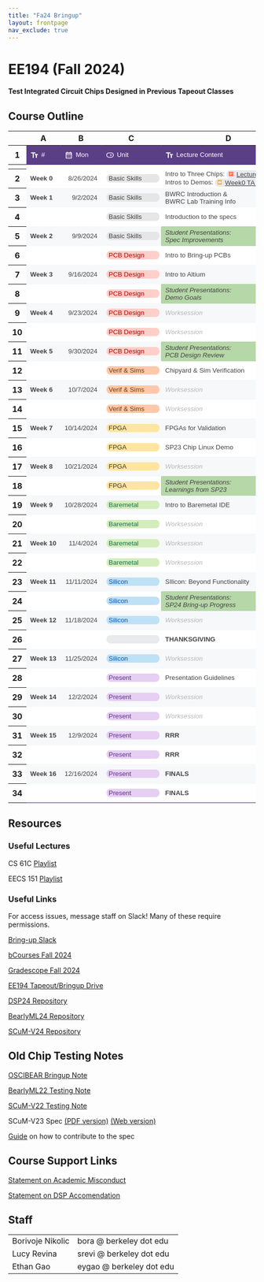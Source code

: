```yaml
---
title: "Fa24 Bringup"
layout: frontpage
nav_exclude: true
---
```


# EE194 (Fall 2024)

#### Test Integrated Circuit Chips Designed in Previous Tapeout Classes 

## Course Outline

<meta http-equiv="Content-Type" content="text/html; charset=utf-8"><link type="text/css" rel="stylesheet" href="resources/sheet.css">

<meta http-equiv="Content-Type" content="text/html; charset=utf-8"><link type="text/css" rel="stylesheet" href="resources/sheet.css" >
<style type="text/css">.ritz .waffle a { color: inherit; }.ritz .waffle .s26{border-bottom:1px SOLID #b6d7a8;border-right:1px SOLID #442f65;background-color:#b6d7a8;text-align:left;font-weight:bold;color:#434343;font-family:docs-Roboto,Arial;font-size:10pt;vertical-align:middle;white-space:nowrap;overflow:hidden;direction:ltr;padding:2px 8px 2px 8px;}.ritz .waffle .s8{border-bottom:1px SOLID #f6f8f9;border-right:1px SOLID #442f65;background-color:#ffffff;text-align:left;color:#434343;font-family:docs-Roboto,Arial;font-size:10pt;vertical-align:middle;white-space:nowrap;overflow:hidden;direction:ltr;padding:2px 8px 2px 8px;}.ritz .waffle .s13{border-bottom:1px SOLID #f6f8f9;border-right:1px SOLID #442f65;background-color:#f6f8f9;text-align:left;color:#434343;font-family:docs-Roboto,Arial;font-size:10pt;vertical-align:middle;white-space:nowrap;overflow:hidden;direction:ltr;padding:2px 8px 2px 8px;}.ritz .waffle .s22{border-bottom:1px SOLID #f6f8f9;border-right:1px SOLID #f6f8f9;background-color:#f6f8f9;text-align:left;font-style:italic;color:#b7b7b7;font-family:docs-Roboto,Arial;font-size:10pt;vertical-align:middle;white-space:nowrap;overflow:hidden;direction:ltr;padding:2px 8px 2px 8px;}.ritz .waffle .s20{border-bottom:1px SOLID #f6f8f9;border-right:1px SOLID #f6f8f9;background-color:#f6f8f9;text-align:left;font-weight:bold;color:#434343;font-family:docs-docs-Roboto,Arial;font-size:10pt;vertical-align:middle;white-space:nowrap;overflow:hidden;direction:ltr;padding:2px 8px 2px 8px;}.ritz .waffle .s9{border-bottom:1px SOLID #f6f8f9;border-right:1px SOLID #f6f8f9;background-color:#f6f8f9;text-align:left;font-weight:bold;color:#434343;font-family:docs-Roboto,Arial;font-size:10pt;vertical-align:middle;white-space:nowrap;overflow:hidden;direction:ltr;padding:2px 8px 2px 8px;}.ritz .waffle .s11{border-bottom:1px SOLID #f6f8f9;border-right:1px SOLID #f6f8f9;background-color:#f6f8f9;text-align:left;color:#434343;font-family:docs-Roboto,Arial;font-size:10pt;vertical-align:middle;white-space:nowrap;overflow:hidden;direction:ltr;padding:2px 3px 2px 3px;}.ritz .waffle .s6{text-overflow:ellipsis;overflow:hidden;vertical-align:top;display:inline-block;height:fit-content;border-radius:8px;}.ritz .waffle .s15{border-bottom:1px SOLID #f6f8f9;border-right:1px SOLID #442f65;background-color:#ffffff;text-align:left;font-weight:bold;color:#434343;font-family:docs-Roboto,Arial;font-size:10pt;vertical-align:middle;white-space:nowrap;overflow:hidden;direction:ltr;padding:2px 8px 2px 8px;}.ritz .waffle .s31{border-bottom:1px SOLID #b6d7a8;border-right:1px SOLID #442f65;background-color:#f6f8f9;text-align:left;color:#434343;font-family:docs-Roboto,Arial;font-size:10pt;vertical-align:middle;white-space:nowrap;overflow:hidden;direction:ltr;padding:2px 8px 2px 8px;}.ritz .waffle .s4{border-bottom:1px SOLID #f6f8f9;border-right:1px SOLID #ffffff;background-color:#ffffff;text-align:right;color:#434343;font-family:docs-Roboto,Arial;font-size:10pt;vertical-align:middle;white-space:nowrap;overflow:hidden;direction:ltr;padding:2px 8px 2px 8px;}.ritz .waffle .s32{border-bottom:1px SOLID #f6f8f9;border-right:1px SOLID #b6d7a8;background-color:#f6f8f9;text-align:left;color:#434343;font-family:docs-Roboto,Arial;font-size:10pt;vertical-align:middle;white-space:nowrap;overflow:hidden;direction:ltr;padding:2px 8px 2px 8px;}.ritz .waffle .s34{border-bottom:1px SOLID #442f65;border-right:1px SOLID #ffffff;background-color:#ffffff;text-align:left;color:#434343;font-family:docs-Roboto,Arial;font-size:10pt;vertical-align:middle;white-space:nowrap;overflow:hidden;direction:ltr;padding:2px 8px 2px 8px;}.ritz .waffle .s24{border-bottom:1px SOLID #b6d7a8;border-right:1px SOLID #442f65;background-color:#f6f8f9;text-align:left;font-weight:bold;color:#434343;font-family:docs-Roboto,Arial;font-size:10pt;vertical-align:middle;white-space:nowrap;overflow:hidden;direction:ltr;padding:2px 8px 2px 8px;}.ritz .waffle .s33{border-bottom:1px SOLID #442f65;border-right:1px SOLID #ffffff;background-color:#ffffff;text-align:left;font-weight:bold;color:#434343;font-family:docs-Roboto,Arial;font-size:10pt;vertical-align:middle;white-space:nowrap;overflow:hidden;direction:ltr;padding:2px 8px 2px 8px;}.ritz .waffle .s19{border-bottom:1px SOLID #b6d7a8;border-right:1px SOLID #f6f8f9;background-color:#f6f8f9;text-align:left;color:#434343;font-family:docs-Roboto,Arial;font-size:10pt;vertical-align:middle;white-space:nowrap;overflow:hidden;direction:ltr;padding:2px 8px 2px 8px;}.ritz .waffle .s30{border-bottom:1px SOLID #f6f8f9;border-right:1px SOLID #b6d7a8;background-color:#f6f8f9;text-align:left;font-weight:bold;color:#434343;font-family:docs-Roboto,Arial;font-size:10pt;vertical-align:middle;white-space:nowrap;overflow:hidden;direction:ltr;padding:2px 8px 2px 8px;}.ritz .waffle .s18{border-bottom:1px SOLID #f6f8f9;border-right:1px SOLID #442f65;background-color:#f6f8f9;text-align:left;font-weight:bold;color:#434343;font-family:docs-Roboto,Arial;font-size:10pt;vertical-align:middle;white-space:nowrap;overflow:hidden;direction:ltr;padding:2px 8px 2px 8px;}.ritz .waffle .s12{border-bottom:1px SOLID #f6f8f9;border-right:1px SOLID #f6f8f9;background-color:#f6f8f9;text-align:left;color:#434343;font-family:docs-Roboto,Arial;font-size:10pt;vertical-align:middle;white-space:nowrap;overflow:hidden;direction:ltr;padding:2px 8px 2px 8px;}.ritz .waffle .s21{border-bottom:1px SOLID #f6f8f9;border-right:1px SOLID #b6d7a8;background-color:#ffffff;text-align:left;color:#434343;font-family:docs-Roboto,Arial;font-size:10pt;vertical-align:middle;white-space:nowrap;overflow:hidden;direction:ltr;padding:2px 3px 2px 3px;}.ritz .waffle .s25{border-bottom:1px SOLID #f6f8f9;border-right:1px SOLID #b6d7a8;background-color:#ffffff;text-align:left;font-weight:bold;color:#434343;font-family:docs-Roboto,Arial;font-size:10pt;vertical-align:middle;white-space:nowrap;overflow:hidden;direction:ltr;padding:2px 8px 2px 8px;}.ritz .waffle .s2{border-bottom:1px SOLID #442f65;border-right:1px SOLID #442f65;background-color:#4a86e8;text-align:left;color:#ffffff;font-family:docs-Roboto,Arial;font-size:10pt;vertical-align:middle;white-space:normal;overflow:hidden;word-wrap:break-word;direction:ltr;padding:2px 8px 2px 8px;}.ritz .waffle .s1{border-bottom:1px SOLID #442f65;border-right:1px SOLID #4a86e8;background-color:#4a86e8;text-align:left;color:#ffffff;font-family:docs-Roboto,Arial;font-size:10pt;vertical-align:middle;white-space:normal;overflow:hidden;word-wrap:break-word;direction:ltr;padding:2px 8px 2px 8px;}.ritz .waffle .s0{border-bottom:1px SOLID #442f65;border-right:1px SOLID #5b3f86;background-color:#5b3f86;text-align:left;color:#ffffff;font-family:docs-Roboto,Arial;font-size:10pt;vertical-align:middle;white-space:normal;overflow:hidden;word-wrap:break-word;direction:ltr;padding:2px 8px 2px 8px;}.ritz .waffle .s28{border-bottom:1px SOLID #b6d7a8;border-right:1px SOLID #442f65;background-color:#ffffff;text-align:left;color:#434343;font-family:docs-Roboto,Arial;font-size:10pt;vertical-align:middle;white-space:nowrap;overflow:hidden;direction:ltr;padding:2px 8px 2px 8px;}.ritz .waffle .s29{border-bottom:1px SOLID #b6d7a8;border-right:1px SOLID #f6f8f9;background-color:#f6f8f9;text-align:left;font-style:italic;color:#b7b7b7;font-family:docs-Roboto,Arial;font-size:10pt;vertical-align:middle;white-space:nowrap;overflow:hidden;direction:ltr;padding:2px 8px 2px 8px;}.ritz .waffle .s35{border-bottom:1px SOLID #442f65;border-right:1px SOLID #ffffff;background-color:#ffffff;text-align:left;color:#434343;font-family:docs-Roboto,Arial;font-size:10pt;vertical-align:middle;white-space:nowrap;overflow:hidden;direction:ltr;padding:2px 3px 2px 3px;}.ritz .waffle .s36{border-bottom:1px SOLID #442f65;border-right:1px SOLID #442f65;background-color:#ffffff;text-align:left;font-weight:bold;color:#434343;font-family:docs-Roboto,Arial;font-size:10pt;vertical-align:middle;white-space:nowrap;overflow:hidden;direction:ltr;padding:2px 8px 2px 8px;}.ritz .waffle .s3{border-bottom:1px SOLID #f6f8f9;border-right:1px SOLID #ffffff;background-color:#ffffff;text-align:left;font-weight:bold;color:#434343;font-family:docs-Roboto,Arial;font-size:10pt;vertical-align:middle;white-space:nowrap;overflow:hidden;direction:ltr;padding:2px 8px 2px 8px;}.ritz .waffle .s16{border-bottom:1px SOLID #f6f8f9;border-right:1px SOLID #b6d7a8;background-color:#f6f8f9;text-align:left;color:#434343;font-family:docs-Roboto,Arial;font-size:10pt;vertical-align:middle;white-space:nowrap;overflow:hidden;direction:ltr;padding:2px 3px 2px 3px;}.ritz .waffle .s5{border-bottom:1px SOLID #f6f8f9;border-right:1px SOLID #ffffff;background-color:#ffffff;text-align:left;color:#434343;font-family:docs-Roboto,Arial;font-size:10pt;vertical-align:middle;white-space:nowrap;overflow:hidden;direction:ltr;padding:2px 3px 2px 3px;}.ritz .waffle .s7{border-bottom:1px SOLID #f6f8f9;border-right:1px SOLID #ffffff;background-color:#ffffff;text-align:left;color:#434343;font-family:docs-Roboto,Arial;font-size:10pt;vertical-align:middle;white-space:nowrap;overflow:hidden;direction:ltr;padding:2px 8px 2px 8px;}.ritz .waffle .s23{border-bottom:1px SOLID #b6d7a8;border-right:1px SOLID #ffffff;background-color:#ffffff;text-align:left;font-style:italic;color:#b7b7b7;font-family:docs-Roboto,Arial;font-size:10pt;vertical-align:middle;white-space:nowrap;overflow:hidden;direction:ltr;padding:2px 8px 2px 8px;}.ritz .waffle .s14{border-bottom:1px SOLID #b6d7a8;border-right:1px SOLID #ffffff;background-color:#ffffff;text-align:left;color:#434343;font-family:docs-Roboto,Arial;font-size:10pt;vertical-align:middle;white-space:nowrap;overflow:hidden;direction:ltr;padding:2px 8px 2px 8px;}.ritz .waffle .s27{border-bottom:1px SOLID #f6f8f9;border-right:1px SOLID #ffffff;background-color:#ffffff;text-align:left;font-style:italic;color:#b7b7b7;font-family:docs-Roboto,Arial;font-size:10pt;vertical-align:middle;white-space:nowrap;overflow:hidden;direction:ltr;padding:2px 8px 2px 8px;}.ritz .waffle .s10{border-bottom:1px SOLID #f6f8f9;border-right:1px SOLID #f6f8f9;background-color:#f6f8f9;text-align:right;color:#434343;font-family:docs-Roboto,Arial;font-size:10pt;vertical-align:middle;white-space:nowrap;overflow:hidden;direction:ltr;padding:2px 8px 2px 8px;}.ritz .waffle .s17{border-bottom:1px SOLID #b6d7a8;border-right:1px SOLID #b6d7a8;background-color:#b6d7a8;text-align:left;font-style:italic;color:#434343;font-family:docs-Roboto,Arial;font-size:10pt;vertical-align:middle;white-space:nowrap;overflow:hidden;direction:ltr;padding:2px 8px 2px 8px;}</style><svg xmlns="http://www.w3.org/2000/svg" style="display: none;"><defs><g id="docs-icon" fill="none" fill-rule="evenodd"><path d="M-3-3h24v24H-3z"></path><path fill="#4285F4" d="M16 0H2C.9 0 0 .9 0 2v14c0 1.1.9 2 2 2h14c1.1 0 2-.9 2-2V2c0-1.1-.9-2-2-2zm-1.99 6H4V4h10.01v2zm0 4H4V8h10.01v2zm-3 4H4v-2h7.01v2z"></path></g><path id="drawings-icon" d="M2 0h14c1.1045695 0 2 .8954305 2 2v14c0 1.1045695-.8954305 2-2 2H2c-1.1045695 0-2-.8954305-2-2V2C0 .8954305.8954305 0 2 0zm4 10c2.209139 0 4-1.790861 4-4S8.209139 2 6 2 2 3.790861 2 6s1.790861 4 4 4zm3-1v7h7V9H9z" fill="#E94235" fill-rule="nonzero"></path><g id="forms-icon" fill="none" fill-rule="evenodd"><path fill="#8430CE" fill-rule="nonzero" d="M16 0H2C.9 0 0 .9 0 2v14c0 1.1.9 2 2 2h14c1.1 0 2-.9 2-2V2c0-1.1-.9-2-2-2zM6 14H4v-2h2v2zm0-4H4V8h2v2zm0-4H4V4h2v2zm8 8H7v-2h7v2zm0-4H7V8h7v2zm0-4H7V4h7v2z"></path><path d="M-3-3h24v24H-3z"></path></g><g id="slides-icon" fill="none" fill-rule="evenodd"><path d="M-3-3h24v24H-3z"></path><path fill="#F4B400" d="M16 0H2C.9 0 .01.9.01 2v14c0 1.1.89 2 1.99 2h14c1.1 0 2-.9 2-2V2c0-1.1-.9-2-2-2zm0 13H2V5h14v8z"></path></g><g id="sheets-icon" fill="none" fill-rule="evenodd"><path d="M-3-3h24v24H-3z"></path><path fill="#34A853" d="M16 0H2C.9 0 .01.9.01 2L0 5v11c0 1.1.9 2 2 2h14c1.1 0 2-.9 2-2V2c0-1.1-.9-2-2-2zm0 8H8v8H6V8H2V6h4V2h2v4h8v2z"></path></g><g id="sheets-icon" fill="none" fill-rule="evenodd"><path d="M-3-3h24v24H-3z"></path><path fill="#34A853" d="M16 0H2C.9 0 .01.9.01 2L0 5v11c0 1.1.9 2 2 2h14c1.1 0 2-.9 2-2V2c0-1.1-.9-2-2-2zm0 8H8v8H6V8H2V6h4V2h2v4h8v2z"></path></g><g id="excel-icon" fill="none" fill-rule="evenodd"><path d="M-3-3h24v24H-3z"></path><path fill="#34A853" fill-rule="nonzero" d="M16 0H2C.9 0 0 .9 0 2v14c0 1.1.9 2 2 2h14c1.1 0 2-.9 2-2V2c0-1.1-.9-2-2-2zm-2.8 14h-2L9 10.2 6.8 14h-2L8 9 4.8 4h2L9 7.8 11.2 4h2L10 9l3.2 5z"></path></g><g id="powerpoint-icon" fill="none" fill-rule="evenodd"><path d="M-3-3h24v24H-3z"></path><path fill="#FD7541" fill-rule="nonzero" d="M16 0H2C.9 0 0 .9 0 2v14c0 1.1.9 2 2 2h14c1.1 0 2-.9 2-2V2c0-1.1-.9-2-2-2zM6.8 10.4V14H5V4h4.3c1.53 0 2.15.3 2.8.89.65.59.9 1.37.9 2.34 0 1.02-.26 1.8-.9 2.35s-1.3.82-2.8.82H6.8zm0-1.4V5.4h2.3c.66 0 1.17.25 1.5.6.33.35.5.72.5 1.25 0 .55-.18.95-.5 1.25-.32.31-.7.5-1.38.5H6.8z"></path></g><g id="word-icon" fill="none" fill-rule="evenodd"><path fill="#4B87E4" fill-rule="nonzero" d="M16 0H2C.9 0 0 .9 0 2v14c0 1.1.9 2 2 2h14c1.1 0 2-.9 2-2V2c0-1.1-.9-2-2-2zm-3.5 14H11L9 6.5 7 14H5.5L3.1 4h1.7l1.54 7.51L8.3 4h1.4l1.97 7.51L13.2 4h1.7l-2.4 10z"></path><path d="M-3-3h24v24H-3V-3zm0 0h24v24H-3V-3z"></path></g><path id="file-icon" fill="#000000" fill-rule="evenodd" d="M0.01,1 L0,15 C0,15.55 0.44,16 1,16 L11,16 C11.55,16 12,15.55 12,15 L12,5 L7,0 L1,0 C0.45,0 0.01,0.45 0.01,1 Z M7,5 L7,1 L11,5 L7,5 L7,5 Z" transform="translate(3 1)"></path><g id="events-icon" fill="#5f6368"><path d="M0 0h24v24H0V0z" fill="none"></path><path d="M19 4h-1V2h-2v2H8V2H6v2H5c-1.11 0-1.99.9-1.99 2L3 20c0 1.1.89 2 2 2h14c1.1 0 2-.9 2-2V6c0-1.1-.9-2-2-2zm0 16H5V10h14v10zm-4.5-7c-1.38 0-2.5 1.12-2.5 2.5s1.12 2.5 2.5 2.5 2.5-1.12 2.5-2.5-1.12-2.5-2.5-2.5z"></path></g><g id="youtube-icon"><path d="M17.62 4.67A2.21 2.21 0 0016 3.08a53.19 53.19 0 00-7-.38 53.19 53.19 0 00-7 .38A2.21 2.21 0 00.38 4.67 23.15 23.15 0 000 9a23.15 23.15 0 00.38 4.33A2.21 2.21 0 002 14.92a53.19 53.19 0 007 .38 53.19 53.19 0 007-.38 2.21 2.21 0 001.59-1.59A23.15 23.15 0 0018 9a23.15 23.15 0 00-.38-4.33z" fill="red"></path><path fill="#fff" d="M7.2 11.7L11.88 9 7.2 6.3v5.4z"></path></g><path id="maps-place-icon" fill="#1f1f1f" d="M10 18c-.18055 0-.34027-.0521-.47916-.1562-.13889-.1042-.23611-.2396-.29166-.4063-.26389-.7361-.57986-1.434-.94792-2.0937-.36806-.6598-.89931-1.4341-1.59375-2.323-.68056-.875-1.23264-1.7152-1.65625-2.5208-.42361-.80556-.63542-1.77083-.63542-2.89583 0-1.55556.54514-2.87848 1.63542-3.96875C7.12154 2.54514 8.44445 2 10 2c1.5556 0 2.8785.54514 3.9688 1.63542 1.0902 1.09027 1.6354 2.41319 1.6354 3.96875 0 1.22222-.2327 2.23264-.6979 3.03123-.4653.7986-.9966 1.5938-1.5938 2.3854-.7222.9445-1.2674 1.7396-1.6354 2.3855-.3681.6458-.6701 1.3229-.9063 2.0312-.0694.1667-.1701.3021-.302.4063-.132.1041-.2882.1562-.4688.1562Zm0-8.375c.5556 0 1.0313-.19792 1.4271-.59375.3958-.39583.5937-.87153.5937-1.42708 0-.55556-.1979-1.03125-.5937-1.42709-.3958-.39583-.8715-.59375-1.4271-.59375-.55555 0-1.03124.19792-1.42707.59375-.39584.39584-.59375.87153-.59375 1.42709 0 .55555.19791 1.03125.59375 1.42708.39583.39583.87152.59375 1.42707.59375Z"></path><path id="maps-place-placeholder-icon" fill="1f1f1f" d="M9 16.5c-.17498 0-.32498-.05-.45-.15-.12503-.1-.21878-.2312-.28125-.3938-.23753-.6999-.53438-1.3562-.89063-1.9687-.35625-.6125-.85312-1.3313-1.49062-2.1563-.6375-.825-1.15313-1.6124-1.54688-2.36245C3.94687 8.71875 3.75 7.81253 3.75 6.75c0-1.4625.50938-2.70313 1.52812-3.72188C6.29687 2.00938 7.5375 1.5 9 1.5s2.7031.50938 3.7219 1.52812C13.7406 4.04687 14.25 5.2875 14.25 6.75c0 1.13753-.2156 2.0844-.6469 2.84063-.4312.75627-.9281 1.50317-1.4906 2.24057-.675.9-1.1844 1.6469-1.5281 2.2407-.3437.5938-.62815 1.2219-.85315 1.8843-.06247.175-.15938.3094-.29063.4032-.13125.0937-.2781.1406-.44062.1406Zm0-2.6813c.21248-.425.45315-.8437.72187-1.2562.26873-.4125.66563-.9625 1.19063-1.65.5375-.7.9782-1.34685 1.3219-1.94063.3437-.59377.5156-1.33439.5156-2.22187 0-1.0375-.3656-1.92187-1.0969-2.65312C10.9219 3.36563 10.0375 3 9 3c-1.03747 0-1.92188.36563-2.65313 1.09688C5.61562 4.82813 5.25 5.7125 5.25 6.75c0 .88748.17188 1.6281.51562 2.22187.34375.59378.78438 1.24063 1.32188 1.94063.525.6875.9219 1.2375 1.19063 1.65.26872.4125.50939.8312.72187 1.2562ZM9 8.625c.525 0 .96877-.18128 1.3312-.54375.3625-.36248.5438-.80625.5438-1.33125s-.1813-.96875-.5438-1.33125C9.96877 5.05625 9.525 4.875 9 4.875c-.525 0-.96877.18125-1.33125.54375-.3625.3625-.54375.80625-.54375 1.33125s.18125.96877.54375 1.33125C8.03123 8.44372 8.475 8.625 9 8.625Z"></path><path id="finance-icon" d="m7.5 9.45-1-.95-1 1v-5h2v4.95ZM11 2v6.5l-2 2V2h2ZM4 7v4l-2 2V7h2Zm8 0h3.5v3.5H14v-1l-5 5-2.5-2L4 15H2l4.5-4.5 2.5 2 4-4h-1V7Z" fill="#5f6368"></path><g id="docs-encrypted-icon"><path fill="#4285F4" d="M2 0h14c1.1 0 2 .9 2 2v5.18945l-3.99-1.85656V4H4v2h7.5563L7.5 7.88741V8H4v2h3.5v1.5954c0 .1351.00343.27.01023.4046H4v2h3.86149c.47796 1.572 1.40774 2.9923 2.65591 4H2c-1.1 0-2-.9-2-2V2C0 .9.9 0 2 0Z"></path><path fill="#444746" d="M13.5 6.75 18 8.84387v2.75153c0 2.905-1.9199 5.6144-4.5 6.2759-2.5801-.6615-4.5-3.3709-4.5-6.2759V8.84387L13.5 6.75Zm0 1.25924-3.3998 1.58192v2.00424c0 2.2948 1.4612 4.4376 3.3998 5.0815 1.9386-.6439 3.3998-2.7867 3.3998-5.0815V9.59116L13.5 8.00924Zm0 2.19216c.6213 0 1.125.477 1.125 1.0653 0 .3997-.2325.748-.5765.9303l.3875 1.8393h-1.8l.3819-1.8068c-.3801-.171-.6429-.5378-.6429-.9628 0-.5883.5037-1.0653 1.125-1.0653Z"></path></g><g id="sheets-encrypted-icon"><path fill="#34A853" d="M2 0h14c1.1 0 2 .9 2 2v5.18945l-2-.93061V6h-.5563L13.5 5.09558 11.5563 6H8V2H6v4H2v2h4v8h2v-1.5834C8.50776 15.822 9.38051 17.0822 10.5174 18H2c-1.1 0-2-.9-2-2V5l.01-3C.01.9.9 0 2 0Z"></path><path fill="#444746" d="M13.5 6.75 18 8.84387v2.75153c0 2.905-1.9199 5.6144-4.5 6.2759-2.5801-.6615-4.5-3.3709-4.5-6.2759V8.84387L13.5 6.75Zm0 1.25924-3.3998 1.58192v2.00424c0 2.2948 1.4612 4.4376 3.3998 5.0815 1.9386-.6439 3.3998-2.7867 3.3998-5.0815V9.59116L13.5 8.00924Zm0 2.19216c.6213 0 1.125.477 1.125 1.0653 0 .3997-.2325.748-.5765.9303l.3875 1.8393h-1.8l.3819-1.8068c-.3801-.171-.6429-.5378-.6429-.9628 0-.5883.5037-1.0653 1.125-1.0653Z"></path></g><g id="slides-encrypted-icon"><path fill="#F4B400" d="M2.00001 0H16c1.1 0 2 .9 2 2v5.18946l-2-.93061V5H2.00001v8h5.62277c.34304 1.9622 1.38638 3.7824 2.89462 5H2.00001c-1.1 0-1.9900002-.9-1.9900002-2V2c0-1.1.8900002-2 1.9900002-2Z"></path><path fill="#444746" d="M13.5 6.75 18 8.84387v2.75153c0 2.905-1.9199 5.6144-4.5 6.2759-2.5801-.6615-4.5-3.3709-4.5-6.2759V8.84387L13.5 6.75Zm0 1.25924-3.3998 1.58192v2.00424c0 2.2948 1.4612 4.4376 3.3998 5.0815 1.9386-.6439 3.3998-2.7867 3.3998-5.0815V9.59116L13.5 8.00924Zm0 2.19216c.6213 0 1.125.477 1.125 1.0653 0 .3997-.2325.748-.5765.9303l.3875 1.8393h-1.8l.3819-1.8068c-.3801-.171-.6429-.5378-.6429-.9628 0-.5883.5037-1.0653 1.125-1.0653Z"></path></g><g id="vids-icon"><path fill="#A142F4" d="M7 7.146v3.706L10 9z"> </path><path fill="#A142F4" d="M14.5 2h-11C2.673 2 2 2.673 2 3.5v11c0 .827.673 1.5 1.5 1.5h11c.827 0 1.5-.673 1.5-1.5v-11c0-.827-.673-1.5-1.5-1.5zm-9 11.5v-9L13 9l-7.5 4.5z"></path></g><g id="person-icon"><path fill="#1f1f1f" d="M12 12c-1.101562 0-2.042969-.390625-2.824219-1.175781C8.390625 10.042969 8 9.101562 8 8c0-1.101562.390625-2.042969 1.175781-2.824219C9.957031 4.390625 10.898438 4 12 4c1.101562 0 2.042969.390625 2.824219 1.175781C15.609375 5.957031 16 6.898438 16 8c0 1.101562-.390625 2.042969-1.175781 2.824219C14.042969 11.609375 13.101562 12 12 12Zm-8 8v-2.800781c0-.566407.144531-1.085938.4375-1.5625.292969-.472657.679688-.835938 1.164062-1.085938 1.03125-.515625 2.082032-.90625 3.148438-1.164062C9.816406 13.128906 10.898438 13 12 13s2.183594.128906 3.25.386719c1.066406.257812 2.117188.648437 3.148438 1.164062.484374.25.871093.613281 1.164062 1.085938.292969.476562.4375.996093.4375 1.5625V20Zm2-2h12v-.800781c0-.183594-.046875-.347657-.136719-.5-.09375-.148438-.214843-.265625-.363281-.347657-.898438-.453124-1.808594-.789062-2.726562-1.015624C13.859375 15.113281 12.933594 15 12 15s-1.859375.113281-2.773438.335938c-.917968.226562-1.828124.5625-2.726562 1.015624-.148438.082032-.269531.199219-.363281.347657-.089844.152343-.136719.316406-.136719.5Zm6-8c.550781 0 1.019531-.195312 1.414062-.585938C13.804688 9.019531 14 8.550781 14 8s-.195312-1.019531-.585938-1.414062C13.019531 6.195312 12.550781 6 12 6s-1.019531.195312-1.414062.585938C10.195312 6.980469 10 7.449219 10 8s.195312 1.019531.585938 1.414062C10.980469 9.804688 11.449219 10 12 10Zm0-2Zm0 10Zm0 0"></path></g><g id="draft-icon"><path d="M11 1H4.5C3.67 1 3 1.67 3 2.5V15.5C3 16.33 3.67 17 4.5 17H13.5C14.33 17 15 16.33 15 15.5V5L11 1ZM13.5 15.5H4.5V2.5H10V6H13.5V15.5Z" fill="#1F1F1F"></path></g><g id="excel-encrypted-icon"><path fill="#34A853" d="M2 0h14c1.105 0 2 .895 2 2v5.18945l-4.5-2.09387-1.4258.66341L13.2 4h-2L9.48381 6.96433l-.76227.35469L6.8 4h-2l2.7 4.21875v1.5625L4.8 14h2l.77154-1.3327C7.84983 14.7554 8.92425 16.7138 10.5174 18H2c-1.105 0-2-.895-2-2V2C0 .895.895 0 2 0Z"></path><path fill="#444746" d="M13.5 6.75 18 8.84387v2.75153c0 2.905-1.9199 5.6144-4.5 6.2759-2.5801-.6615-4.5-3.3709-4.5-6.2759V8.84387L13.5 6.75Zm0 1.25924-3.3998 1.58192v2.00424c0 2.2948 1.4612 4.4376 3.3998 5.0815 1.9386-.6439 3.3998-2.7867 3.3998-5.0815V9.59116L13.5 8.00924Zm0 2.19216c.6213 0 1.125.477 1.125 1.0653 0 .3997-.2325.748-.5765.9303l.3875 1.8393h-1.8l.3819-1.8068c-.3801-.171-.6429-.5378-.6429-.9628 0-.5883.5037-1.0653 1.125-1.0653Z"></path></g><g id="powerpoint-encrypted-icon"><path fill="#FD7541" d="M2 0h14c1.1 0 2 .9 2 2v5.18945l-4.5-2.09387-.8954.41665c-.1308-.22672-.2974-.43413-.5046-.62223C11.45 4.3 10.83 4 9.3 4H5v10h1.8v-3.6h.7v1.1954c0 2.4757 1.1538 4.9001 3.0174 6.4046H2c-1.1 0-2-.9-2-2V2C0 .9.9 0 2 0Zm8.8549 6.32636L7.5 7.88741V9h-.7V5.4h2.3c.66 0 1.17.25 1.5.6.0996.10568.1847.21318.2549.32636Z"></path><path fill="#444746" d="M13.5 6.75 18 8.84387v2.75153c0 2.905-1.9199 5.6144-4.5 6.2759-2.5801-.6615-4.5-3.3709-4.5-6.2759V8.84387L13.5 6.75Zm0 1.25924-3.3998 1.58192v2.00424c0 2.2948 1.4612 4.4376 3.3998 5.0815 1.9386-.6439 3.3998-2.7867 3.3998-5.0815V9.59116L13.5 8.00924Zm0 2.19216c.6213 0 1.125.477 1.125 1.0653 0 .3997-.2325.748-.5765.9303l.3875 1.8393h-1.8l.3819-1.8068c-.3801-.171-.6429-.5378-.6429-.9628 0-.5883.5037-1.0653 1.125-1.0653Z"></path></g><g id="word-encrypted-icon"><path fill="#4B87E4" d="M2 0h14c1.1 0 2 .9 2 2v5.18945l-3.4772-1.61794L14.9 4h-1.7l-.278 1.36452-2.5525 1.1877L9.7 4H8.3l-1.96 7.51L4.8 4H3.1l2.4 10H7l.51418-1.9282C7.65122 14.3789 8.77356 16.5922 10.5174 18H2c-1.1 0-2-.9-2-2V2C0 .9.9 0 2 0Zm6.7901 7.28712.37346-.17377L9 6.5l-.2099.78712Z"></path><path fill="#444746" d="M13.5 6.75 18 8.84387v2.75153c0 2.905-1.9199 5.6144-4.5 6.2759-2.5801-.6615-4.5-3.3709-4.5-6.2759V8.84387L13.5 6.75Zm0 1.25924-3.3998 1.58192v2.00424c0 2.2948 1.4612 4.4376 3.3998 5.0815 1.9386-.6439 3.3998-2.7867 3.3998-5.0815V9.59116L13.5 8.00924Zm0 2.19216c.6213 0 1.125.477 1.125 1.0653 0 .3997-.2325.748-.5765.9303l.3875 1.8393h-1.8l.3819-1.8068c-.3801-.171-.6429-.5378-.6429-.9628 0-.5883.5037-1.0653 1.125-1.0653Z"></path></g><g id="third-party-placeholder-icon"><path d="M0 0h24v24H0V0z" fill="none"></path><path fill="#455A64" d="M9.09 15.59L10.5 17l5-5-5-5-1.41 1.41L11.67 11H3v2h8.67l-2.58 2.59zM19 3H5c-1.11 0-2 .9-2 2v4h2V5h14v14H5v-4H3v4c0 1.1.89 2 2 2h14c1.1 0 2-.9 2-2V5c0-1.1-.9-2-2-2z"></path></g></defs></svg><div class="ritz grid-container" dir="ltr"><table class="waffle" cellspacing="0" cellpadding="0"><thead><tr><th class="row-header freezebar-vertical-handle"></th><th id="405601920C0" style="width:77px;" class="column-headers-background">A</th><th id="405601920C1" style="width:96px;" class="column-headers-background">B</th><th id="405601920C2" style="width:126px;" class="column-headers-background">C</th><th id="405601920C3" style="width:324px;" class="column-headers-background">D</th><th id="405601920C4" style="width:182px;" class="column-headers-background">E</th><th id="405601920C5" style="width:179px;" class="column-headers-background">F</th></tr></thead><tbody><tr style="height: 30px"><th id="405601920R0" style="height: 30px;" class="row-headers-background"><div class="row-header-wrapper" style="line-height: 30px">1</div></th><td class="s0" dir="ltr"><div style="display:flex; vertical-align:middle"><svg width="1.25em" viewBox="0 0 20 20" style="display: inline; padding-right: max(6px, 0.25em)"><g id="text-table-header-icon"><path d="M5.83333 16.6667V5.83333H1.66667V3.33333H12.5V5.83333H8.33333V16.6667H5.83333ZM13.3333 16.6667V10H10.8333V7.5H18.3333V10H15.8333V16.6667H13.3333Z" fill="#ffffff"></path></g></svg><div>#</div></div></td><td class="s0" dir="ltr"><div style="display:flex; vertical-align:middle"><svg width="1.25em" viewBox="0 0 20 20" style="display: inline; padding-right: max(6px, 0.25em)"><g id="date-table-header-icon"><path d="M4.16667 18.3333C3.70833 18.3333 3.31597 18.1701 2.98958 17.8437C2.66319 17.5174 2.5 17.125 2.5 16.6667V5C2.5 4.54166 2.66319 4.1493 2.98958 3.82291C3.31597 3.49653 3.70833 3.33333 4.16667 3.33333H5V1.66666H6.66667V3.33333H13.3333V1.66666H15V3.33333H15.8333C16.2917 3.33333 16.684 3.49653 17.0104 3.82291C17.3368 4.1493 17.5 4.54166 17.5 5V16.6667C17.5 17.125 17.3368 17.5174 17.0104 17.8437C16.684 18.1701 16.2917 18.3333 15.8333 18.3333H4.16667ZM4.16667 16.6667H15.8333V8.33333H4.16667V16.6667ZM4.16667 6.66666H15.8333V5H4.16667V6.66666ZM10 11.6667C9.76389 11.6667 9.56597 11.5868 9.40625 11.4271C9.24653 11.2674 9.16667 11.0694 9.16667 10.8333C9.16667 10.5972 9.24653 10.3993 9.40625 10.2396C9.56597 10.0799 9.76389 10 10 10C10.2361 10 10.434 10.0799 10.5938 10.2396C10.7535 10.3993 10.8333 10.5972 10.8333 10.8333C10.8333 11.0694 10.7535 11.2674 10.5938 11.4271C10.434 11.5868 10.2361 11.6667 10 11.6667ZM6.66667 11.6667C6.43056 11.6667 6.23264 11.5868 6.07292 11.4271C5.91319 11.2674 5.83333 11.0694 5.83333 10.8333C5.83333 10.5972 5.91319 10.3993 6.07292 10.2396C6.23264 10.0799 6.43056 10 6.66667 10C6.90278 10 7.10069 10.0799 7.26042 10.2396C7.42014 10.3993 7.5 10.5972 7.5 10.8333C7.5 11.0694 7.42014 11.2674 7.26042 11.4271C7.10069 11.5868 6.90278 11.6667 6.66667 11.6667ZM13.3333 11.6667C13.0972 11.6667 12.8993 11.5868 12.7396 11.4271C12.5799 11.2674 12.5 11.0694 12.5 10.8333C12.5 10.5972 12.5799 10.3993 12.7396 10.2396C12.8993 10.0799 13.0972 10 13.3333 10C13.5694 10 13.7674 10.0799 13.9271 10.2396C14.0868 10.3993 14.1667 10.5972 14.1667 10.8333C14.1667 11.0694 14.0868 11.2674 13.9271 11.4271C13.7674 11.5868 13.5694 11.6667 13.3333 11.6667ZM10 15C9.76389 15 9.56597 14.9201 9.40625 14.7604C9.24653 14.6007 9.16667 14.4028 9.16667 14.1667C9.16667 13.9306 9.24653 13.7326 9.40625 13.5729C9.56597 13.4132 9.76389 13.3333 10 13.3333C10.2361 13.3333 10.434 13.4132 10.5938 13.5729C10.7535 13.7326 10.8333 13.9306 10.8333 14.1667C10.8333 14.4028 10.7535 14.6007 10.5938 14.7604C10.434 14.9201 10.2361 15 10 15ZM6.66667 15C6.43056 15 6.23264 14.9201 6.07292 14.7604C5.91319 14.6007 5.83333 14.4028 5.83333 14.1667C5.83333 13.9306 5.91319 13.7326 6.07292 13.5729C6.23264 13.4132 6.43056 13.3333 6.66667 13.3333C6.90278 13.3333 7.10069 13.4132 7.26042 13.5729C7.42014 13.7326 7.5 13.9306 7.5 14.1667C7.5 14.4028 7.42014 14.6007 7.26042 14.7604C7.10069 14.9201 6.90278 15 6.66667 15ZM13.3333 15C13.0972 15 12.8993 14.9201 12.7396 14.7604C12.5799 14.6007 12.5 14.4028 12.5 14.1667C12.5 13.9306 12.5799 13.7326 12.7396 13.5729C12.8993 13.4132 13.0972 13.3333 13.3333 13.3333C13.5694 13.3333 13.7674 13.4132 13.9271 13.5729C14.0868 13.7326 14.1667 13.9306 14.1667 14.1667C14.1667 14.4028 14.0868 14.6007 13.9271 14.7604C13.7674 14.9201 13.5694 15 13.3333 15Z" fill="#ffffff"></path></g></svg><div>Mon</div></div></td><td class="s0" dir="ltr"><div style="display:flex; vertical-align:middle"><svg width="1.25em" viewBox="0 0 20 20" style="display: inline; padding-right: max(6px, 0.25em)"><g id="dropdown-table-header-icon"><path d="M15 9L12 12L9 9H15Z" fill="#ffffff"></path><path fill-rule="evenodd" clip-rule="evenodd" d="M7 4H13C16.31 4 19 6.69 19 10C19 13.31 16.31 16 13 16H7C3.69 16 1 13.31 1 10C1 6.69 3.69 4 7 4ZM7 14.5H13C15.48 14.5 17.5 12.48 17.5 10C17.5 7.52 15.48 5.5 13 5.5H7C4.52 5.5 2.5 7.52 2.5 10C2.5 12.48 4.52 14.5 7 14.5Z" fill="#ffffff"></path></g></svg><div>Unit</div></div></td><td class="s0" dir="ltr"><div style="display:flex; vertical-align:middle"><svg width="1.25em" viewBox="0 0 20 20" style="display: inline; padding-right: max(6px, 0.25em)"><g id="text-table-header-icon"><path d="M5.83333 16.6667V5.83333H1.66667V3.33333H12.5V5.83333H8.33333V16.6667H5.83333ZM13.3333 16.6667V10H10.8333V7.5H18.3333V10H15.8333V16.6667H13.3333Z" fill="#ffffff"></path></g></svg><div>Lecture Content</div></div></td><td class="s1" dir="ltr"><div style="display:flex; vertical-align:middle"><svg width="1.25em" viewBox="0 0 20 20" style="display: inline; padding-right: max(6px, 0.25em)"><g id="text-table-header-icon"><path d="M5.83333 16.6667V5.83333H1.66667V3.33333H12.5V5.83333H8.33333V16.6667H5.83333ZM13.3333 16.6667V10H10.8333V7.5H18.3333V10H15.8333V16.6667H13.3333Z" fill="#ffffff"></path></g></svg><div>Assignments</div></div></td><td class="s2" dir="ltr"><div style="display:flex; vertical-align:middle"><svg width="1.25em" viewBox="0 0 20 20" style="display: inline; padding-right: max(6px, 0.25em)"><g id="text-table-header-icon"><path d="M5.83333 16.6667V5.83333H1.66667V3.33333H12.5V5.83333H8.33333V16.6667H5.83333ZM13.3333 16.6667V10H10.8333V7.5H18.3333V10H15.8333V16.6667H13.3333Z" fill="#ffffff"></path></g></svg><div>Demo Checkpoint</div></div></td></tr><tr><th style="height:3px;" class="freezebar-cell freezebar-horizontal-handle"></th><td class="freezebar-cell"></td><td class="freezebar-cell"></td><td class="freezebar-cell"></td><td class="freezebar-cell"></td><td class="freezebar-cell"></td><td class="freezebar-cell"></td></tr><tr style="height: 30px"><th id="405601920R1" style="height: 30px;" class="row-headers-background"><div class="row-header-wrapper" style="line-height: 30px">2</div></th><td class="s3" dir="ltr">Week 0</td><td class="s4" dir="ltr">8/26/2024</td><td class="s5" dir="ltr"><span class="s6" style="background-color: #e6e6e6; color: #3d3d3d; width: 98.0px; max-width: 98.0px; margin-left: 6.0px;  padding: 1.0px 5.0px 1.0px 5.0px ; ">Basic Skills</span></td><td class="s7" dir="ltr">Intro to Three Chips: <span class="s6" style="background-color: #e8eaed; color: #434343; width: fit-content; max-width: 308.0px; padding: 1.0px 5.0px 1.0px 5.0px ; "><a href="https://docs.google.com/presentation/d/1cMC5vNs97ga6Ot0eYumGDrN1X4VmgSz8/edit?usp=drive_link&amp;ouid=108702966723623309187&amp;rtpof=true&amp;sd=true" target="_blank"><svg width="0.7em" viewBox="0 0  18 18 " style="display: inline; padding-right: max(6px, 0.25em)"><use href="#powerpoint-icon"/></svg>Lecture 1.pptx</a></span> <br>Intros to Demos: <span class="s6" style="background-color: #e8eaed; color: #434343; width: fit-content; max-width: 308.0px; padding: 1.0px 5.0px 1.0px 5.0px ; "><a href="https://docs.google.com/presentation/d/14KQCDlYEOQOBA0iC83RcYlaN50GMoN7fTomTxmOMJU4/edit?usp=drive_link" target="_blank"><svg width="0.7em" viewBox="0 0  18 18 " style="display: inline; padding-right: max(6px, 0.25em)"><use href="#slides-icon"/></svg>Week0 TA Introductions</a></span>  </td><td class="s7" dir="ltr">Decide whether to stay!</td><td class="s8" dir="ltr">Meet others in the class</td></tr><tr style="height: 30px"><th id="405601920R2" style="height: 30px;" class="row-headers-background"><div class="row-header-wrapper" style="line-height: 30px">3</div></th><td class="s9" dir="ltr">Week 1</td><td class="s10" dir="ltr">9/2/2024</td><td class="s11" dir="ltr"><span class="s6" style="background-color: #e6e6e6; color: #3d3d3d; width: 98.0px; max-width: 98.0px; margin-left: 6.0px;  padding: 1.0px 5.0px 1.0px 5.0px ; ">Basic Skills</span></td><td class="s12" dir="ltr">BWRC Introduction &amp;<br>BWRC Lab Training Info</td><td class="s9" dir="ltr">BWRC Lab Training + NDAs</td><td class="s13" dir="ltr">Brainstorm demo ideas</td></tr><tr style="height: 30px"><th id="405601920R3" style="height: 30px;" class="row-headers-background"><div class="row-header-wrapper" style="line-height: 30px">4</div></th><td class="s3" dir="ltr"> </td><td class="s7" dir="ltr"> </td><td class="s5" dir="ltr"><span class="s6" style="background-color: #e6e6e6; color: #3d3d3d; width: 98.0px; max-width: 98.0px; margin-left: 6.0px;  padding: 1.0px 5.0px 1.0px 5.0px ; ">Basic Skills</span></td><td class="s14" dir="ltr">Introduction to the specs</td><td class="s3" dir="ltr"> &quot;RT_M&quot; Spec Read-through</td><td class="s15" dir="ltr">Project Interest Form</td></tr><tr style="height: 30px"><th id="405601920R4" style="height: 30px;" class="row-headers-background"><div class="row-header-wrapper" style="line-height: 30px">5</div></th><td class="s9" dir="ltr">Week 2</td><td class="s10" dir="ltr">9/9/2024</td><td class="s16" dir="ltr"><span class="s6" style="background-color: #e6e6e6; color: #3d3d3d; width: 98.0px; max-width: 98.0px; margin-left: 6.0px;  padding: 1.0px 5.0px 1.0px 5.0px ; ">Basic Skills</span></td><td class="s17" dir="ltr">Student Presentations:<br>Spec Improvements</td><td class="s9" dir="ltr">Submit Slides</td><td class="s18" dir="ltr"> </td></tr><tr style="height: 30px"><th id="405601920R5" style="height: 30px;" class="row-headers-background"><div class="row-header-wrapper" style="line-height: 30px">6</div></th><td class="s3" dir="ltr"> </td><td class="s7" dir="ltr"> </td><td class="s5" dir="ltr"><span class="s6" style="background-color: #ffcfc9; color: #b10202; width: 98.0px; max-width: 98.0px; margin-left: 6.0px;  padding: 1.0px 5.0px 1.0px 5.0px ; ">PCB Design</span></td><td class="s7" dir="ltr">Intro to Bring-up PCBs</td><td class="s3" dir="ltr">BWRC Lab Practicum</td><td class="s8" dir="ltr">Meet your Demo team!</td></tr><tr style="height: 30px"><th id="405601920R6" style="height: 30px;" class="row-headers-background"><div class="row-header-wrapper" style="line-height: 30px">7</div></th><td class="s9" dir="ltr">Week 3</td><td class="s10" dir="ltr">9/16/2024</td><td class="s11" dir="ltr"><span class="s6" style="background-color: #ffcfc9; color: #b10202; width: 98.0px; max-width: 98.0px; margin-left: 6.0px;  padding: 1.0px 5.0px 1.0px 5.0px ; ">PCB Design</span></td><td class="s19" dir="ltr">Intro to Altium</td><td class="s20" dir="ltr">Basic Altium Tutorial</td><td class="s13" dir="ltr"> </td></tr><tr style="height: 30px"><th id="405601920R7" style="height: 30px;" class="row-headers-background"><div class="row-header-wrapper" style="line-height: 30px">8</div></th><td class="s3" dir="ltr"> </td><td class="s7" dir="ltr"> </td><td class="s21" dir="ltr"><span class="s6" style="background-color: #ffcfc9; color: #b10202; width: 98.0px; max-width: 98.0px; margin-left: 6.0px;  padding: 1.0px 5.0px 1.0px 5.0px ; ">PCB Design</span></td><td class="s17" dir="ltr">Student Presentations:<br>Demo Goals</td><td class="s7" dir="ltr"> </td><td class="s8" dir="ltr"> </td></tr><tr style="height: 30px"><th id="405601920R8" style="height: 30px;" class="row-headers-background"><div class="row-header-wrapper" style="line-height: 30px">9</div></th><td class="s9" dir="ltr">Week 4</td><td class="s10" dir="ltr">9/23/2024</td><td class="s11" dir="ltr"><span class="s6" style="background-color: #ffcfc9; color: #b10202; width: 98.0px; max-width: 98.0px; margin-left: 6.0px;  padding: 1.0px 5.0px 1.0px 5.0px ; ">PCB Design</span></td><td class="s22" dir="ltr">Worksession</td><td class="s12" dir="ltr"> </td><td class="s18" dir="ltr">Have a testboard schematic</td></tr><tr style="height: 30px"><th id="405601920R9" style="height: 30px;" class="row-headers-background"><div class="row-header-wrapper" style="line-height: 30px">10</div></th><td class="s3" dir="ltr"> </td><td class="s7" dir="ltr"> </td><td class="s5" dir="ltr"><span class="s6" style="background-color: #ffcfc9; color: #b10202; width: 98.0px; max-width: 98.0px; margin-left: 6.0px;  padding: 1.0px 5.0px 1.0px 5.0px ; ">PCB Design</span></td><td class="s23" dir="ltr">Worksession</td><td class="s7" dir="ltr"> </td><td class="s8" dir="ltr"> </td></tr><tr style="height: 30px"><th id="405601920R10" style="height: 30px;" class="row-headers-background"><div class="row-header-wrapper" style="line-height: 30px">11</div></th><td class="s9" dir="ltr">Week 5</td><td class="s10" dir="ltr">9/30/2024</td><td class="s16" dir="ltr"><span class="s6" style="background-color: #ffcfc9; color: #b10202; width: 98.0px; max-width: 98.0px; margin-left: 6.0px;  padding: 1.0px 5.0px 1.0px 5.0px ; ">PCB Design</span></td><td class="s17" dir="ltr">Student Presentations: <br>PCB Design Review</td><td class="s12" dir="ltr"> </td><td class="s24" dir="ltr">Have a testboard layout</td></tr><tr style="height: 30px"><th id="405601920R11" style="height: 30px;" class="row-headers-background"><div class="row-header-wrapper" style="line-height: 30px">12</div></th><td class="s3" dir="ltr"> </td><td class="s7" dir="ltr"> </td><td class="s5" dir="ltr"><span class="s6" style="background-color: #ffc8aa; color: #753800; width: 98.0px; max-width: 98.0px; margin-left: 6.0px;  padding: 1.0px 5.0px 1.0px 5.0px ; ">Verif &amp; Sims</span></td><td class="s7" dir="ltr">Chipyard &amp; Sim Verification</td><td class="s25" dir="ltr">Find &amp; run existing sims</td><td class="s26" dir="ltr">Submit design for fab!</td></tr><tr style="height: 30px"><th id="405601920R12" style="height: 30px;" class="row-headers-background"><div class="row-header-wrapper" style="line-height: 30px">13</div></th><td class="s9" dir="ltr">Week 6</td><td class="s10" dir="ltr">10/7/2024</td><td class="s11" dir="ltr"><span class="s6" style="background-color: #ffc8aa; color: #753800; width: 98.0px; max-width: 98.0px; margin-left: 6.0px;  padding: 1.0px 5.0px 1.0px 5.0px ; ">Verif &amp; Sims</span></td><td class="s22" dir="ltr">Worksession</td><td class="s9" dir="ltr"> </td><td class="s18" dir="ltr">Write PCB loopback test</td></tr><tr style="height: 30px"><th id="405601920R13" style="height: 30px;" class="row-headers-background"><div class="row-header-wrapper" style="line-height: 30px">14</div></th><td class="s3" dir="ltr"> </td><td class="s7" dir="ltr"> </td><td class="s5" dir="ltr"><span class="s6" style="background-color: #ffc8aa; color: #753800; width: 98.0px; max-width: 98.0px; margin-left: 6.0px;  padding: 1.0px 5.0px 1.0px 5.0px ; ">Verif &amp; Sims</span></td><td class="s27" dir="ltr">Worksession</td><td class="s7" dir="ltr"> </td><td class="s15" dir="ltr">Write functionality tests</td></tr><tr style="height: 30px"><th id="405601920R14" style="height: 30px;" class="row-headers-background"><div class="row-header-wrapper" style="line-height: 30px">15</div></th><td class="s9" dir="ltr">Week 7</td><td class="s10" dir="ltr">10/14/2024</td><td class="s11" dir="ltr"><span class="s6" style="background-color: #ffe5a0; color: #473821; width: 98.0px; max-width: 98.0px; margin-left: 6.0px;  padding: 1.0px 5.0px 1.0px 5.0px ; ">FPGA</span></td><td class="s12" dir="ltr">FPGAs for Validation</td><td class="s9" dir="ltr">Run your own binary</td><td class="s13" dir="ltr"> </td></tr><tr style="height: 30px"><th id="405601920R15" style="height: 30px;" class="row-headers-background"><div class="row-header-wrapper" style="line-height: 30px">16</div></th><td class="s3" dir="ltr"> </td><td class="s7" dir="ltr"> </td><td class="s5" dir="ltr"><span class="s6" style="background-color: #ffe5a0; color: #473821; width: 98.0px; max-width: 98.0px; margin-left: 6.0px;  padding: 1.0px 5.0px 1.0px 5.0px ; ">FPGA</span></td><td class="s7" dir="ltr">SP23 Chip Linux Demo</td><td class="s7" dir="ltr"> </td><td class="s28" dir="ltr"> </td></tr><tr style="height: 30px"><th id="405601920R16" style="height: 30px;" class="row-headers-background"><div class="row-header-wrapper" style="line-height: 30px">17</div></th><td class="s9" dir="ltr">Week 8</td><td class="s10" dir="ltr">10/21/2024</td><td class="s11" dir="ltr"><span class="s6" style="background-color: #ffe5a0; color: #473821; width: 98.0px; max-width: 98.0px; margin-left: 6.0px;  padding: 1.0px 5.0px 1.0px 5.0px ; ">FPGA</span></td><td class="s29" dir="ltr">Worksession</td><td class="s30" dir="ltr">Run a customized bitstream</td><td class="s26" dir="ltr">(Maybe...) Chips arrive!</td></tr><tr style="height: 30px"><th id="405601920R17" style="height: 30px;" class="row-headers-background"><div class="row-header-wrapper" style="line-height: 30px">18</div></th><td class="s3" dir="ltr"> </td><td class="s7" dir="ltr"> </td><td class="s21" dir="ltr"><span class="s6" style="background-color: #ffe5a0; color: #473821; width: 98.0px; max-width: 98.0px; margin-left: 6.0px;  padding: 1.0px 5.0px 1.0px 5.0px ; ">FPGA</span></td><td class="s17" dir="ltr">Student Presentations: <br>Learnings from SP23</td><td class="s7" dir="ltr"> </td><td class="s15" dir="ltr"> </td></tr><tr style="height: 30px"><th id="405601920R18" style="height: 30px;" class="row-headers-background"><div class="row-header-wrapper" style="line-height: 30px">19</div></th><td class="s9" dir="ltr">Week 9</td><td class="s10" dir="ltr">10/28/2024</td><td class="s11" dir="ltr"><span class="s6" style="background-color: #d4edbc; color: #11734b; width: 98.0px; max-width: 98.0px; margin-left: 6.0px;  padding: 1.0px 5.0px 1.0px 5.0px ; ">Baremetal</span></td><td class="s12" dir="ltr">Intro to Baremetal IDE</td><td class="s9" dir="ltr">Set up Baremetal IDE</td><td class="s18" dir="ltr">Day0 &quot;Hello World&quot; Binary</td></tr><tr style="height: 30px"><th id="405601920R19" style="height: 30px;" class="row-headers-background"><div class="row-header-wrapper" style="line-height: 30px">20</div></th><td class="s3" dir="ltr"> </td><td class="s7" dir="ltr"> </td><td class="s5" dir="ltr"><span class="s6" style="background-color: #d4edbc; color: #11734b; width: 98.0px; max-width: 98.0px; margin-left: 6.0px;  padding: 1.0px 5.0px 1.0px 5.0px ; ">Baremetal</span></td><td class="s27" dir="ltr">Worksession</td><td class="s7" dir="ltr"> </td><td class="s8" dir="ltr"> </td></tr><tr style="height: 30px"><th id="405601920R20" style="height: 30px;" class="row-headers-background"><div class="row-header-wrapper" style="line-height: 30px">21</div></th><td class="s9" dir="ltr">Week 10</td><td class="s10" dir="ltr">11/4/2024</td><td class="s11" dir="ltr"><span class="s6" style="background-color: #d4edbc; color: #11734b; width: 98.0px; max-width: 98.0px; margin-left: 6.0px;  padding: 1.0px 5.0px 1.0px 5.0px ; ">Baremetal</span></td><td class="s22" dir="ltr">Worksession</td><td class="s12" dir="ltr"> </td><td class="s18" dir="ltr">Have a working interface</td></tr><tr style="height: 30px"><th id="405601920R21" style="height: 30px;" class="row-headers-background"><div class="row-header-wrapper" style="line-height: 30px">22</div></th><td class="s3" dir="ltr"> </td><td class="s7" dir="ltr"> </td><td class="s5" dir="ltr"><span class="s6" style="background-color: #d4edbc; color: #11734b; width: 98.0px; max-width: 98.0px; margin-left: 6.0px;  padding: 1.0px 5.0px 1.0px 5.0px ; ">Baremetal</span></td><td class="s27" dir="ltr">Worksession</td><td class="s7" dir="ltr"> </td><td class="s8" dir="ltr"> </td></tr><tr style="height: 30px"><th id="405601920R22" style="height: 30px;" class="row-headers-background"><div class="row-header-wrapper" style="line-height: 30px">23</div></th><td class="s9" dir="ltr">Week 11</td><td class="s10" dir="ltr">11/11/2024</td><td class="s11" dir="ltr"><span class="s6" style="background-color: #bfe1f6; color: #0a53a8; width: 98.0px; max-width: 98.0px; margin-left: 6.0px;  padding: 1.0px 5.0px 1.0px 5.0px ; ">Silicon</span></td><td class="s19" dir="ltr">SIlicon: Beyond Functionality</td><td class="s12" dir="ltr"> </td><td class="s18" dir="ltr">Prove chip functionality</td></tr><tr style="height: 30px"><th id="405601920R23" style="height: 30px;" class="row-headers-background"><div class="row-header-wrapper" style="line-height: 30px">24</div></th><td class="s3" dir="ltr"> </td><td class="s7" dir="ltr"> </td><td class="s21" dir="ltr"><span class="s6" style="background-color: #bfe1f6; color: #0a53a8; width: 98.0px; max-width: 98.0px; margin-left: 6.0px;  padding: 1.0px 5.0px 1.0px 5.0px ; ">Silicon</span></td><td class="s17" dir="ltr">Student Presentations: <br>SP24 Bring-up Progress</td><td class="s3" dir="ltr">Basic correlation, data quiz</td><td class="s15" dir="ltr"> </td></tr><tr style="height: 30px"><th id="405601920R24" style="height: 30px;" class="row-headers-background"><div class="row-header-wrapper" style="line-height: 30px">25</div></th><td class="s9" dir="ltr">Week 12</td><td class="s10" dir="ltr">11/18/2024</td><td class="s11" dir="ltr"><span class="s6" style="background-color: #bfe1f6; color: #0a53a8; width: 98.0px; max-width: 98.0px; margin-left: 6.0px;  padding: 1.0px 5.0px 1.0px 5.0px ; ">Silicon</span></td><td class="s22" dir="ltr">Worksession</td><td class="s9" dir="ltr"> </td><td class="s18" dir="ltr">Demo MVP Complete</td></tr><tr style="height: 30px"><th id="405601920R25" style="height: 30px;" class="row-headers-background"><div class="row-header-wrapper" style="line-height: 30px">26</div></th><td class="s3" dir="ltr"> </td><td class="s7" dir="ltr"> </td><td class="s5" dir="ltr"><span class="s6" style="background-color: #e8eaed; color: #434343; width: 98.0px; max-width: 98.0px; margin-left: 6.0px;  padding: 1.0px 5.0px 1.0px 5.0px ; ">​</span></td><td class="s3" dir="ltr">THANKSGIVING</td><td class="s7" dir="ltr"> </td><td class="s8" dir="ltr"> </td></tr><tr style="height: 30px"><th id="405601920R26" style="height: 30px;" class="row-headers-background"><div class="row-header-wrapper" style="line-height: 30px">27</div></th><td class="s9" dir="ltr">Week 13</td><td class="s10" dir="ltr">11/25/2024</td><td class="s11" dir="ltr"><span class="s6" style="background-color: #bfe1f6; color: #0a53a8; width: 98.0px; max-width: 98.0px; margin-left: 6.0px;  padding: 1.0px 5.0px 1.0px 5.0px ; ">Silicon</span></td><td class="s22" dir="ltr">Worksession</td><td class="s12" dir="ltr"> </td><td class="s18" dir="ltr">Provide benchmark data</td></tr><tr style="height: 30px"><th id="405601920R27" style="height: 30px;" class="row-headers-background"><div class="row-header-wrapper" style="line-height: 30px">28</div></th><td class="s3" dir="ltr"> </td><td class="s7" dir="ltr"> </td><td class="s5" dir="ltr"><span class="s6" style="background-color: #e6cff2; color: #5a3286; width: 98.0px; max-width: 98.0px; margin-left: 6.0px;  padding: 1.0px 5.0px 1.0px 5.0px ; ">Present</span></td><td class="s7" dir="ltr">Presentation Guidelines</td><td class="s7" dir="ltr"> </td><td class="s8" dir="ltr"> </td></tr><tr style="height: 30px"><th id="405601920R28" style="height: 30px;" class="row-headers-background"><div class="row-header-wrapper" style="line-height: 30px">29</div></th><td class="s9" dir="ltr">Week 14</td><td class="s10" dir="ltr">12/2/2024</td><td class="s11" dir="ltr"><span class="s6" style="background-color: #e6cff2; color: #5a3286; width: 98.0px; max-width: 98.0px; margin-left: 6.0px;  padding: 1.0px 5.0px 1.0px 5.0px ; ">Present</span></td><td class="s22" dir="ltr">Worksession</td><td class="s9" dir="ltr"> </td><td class="s13" dir="ltr"> </td></tr><tr style="height: 30px"><th id="405601920R29" style="height: 30px;" class="row-headers-background"><div class="row-header-wrapper" style="line-height: 30px">30</div></th><td class="s3" dir="ltr"> </td><td class="s7" dir="ltr"> </td><td class="s5" dir="ltr"><span class="s6" style="background-color: #e6cff2; color: #5a3286; width: 98.0px; max-width: 98.0px; margin-left: 6.0px;  padding: 1.0px 5.0px 1.0px 5.0px ; ">Present</span></td><td class="s27" dir="ltr">Worksession</td><td class="s3" dir="ltr"> </td><td class="s15" dir="ltr">Slide deck draft submission</td></tr><tr style="height: 30px"><th id="405601920R30" style="height: 30px;" class="row-headers-background"><div class="row-header-wrapper" style="line-height: 30px">31</div></th><td class="s9" dir="ltr">Week 15</td><td class="s10" dir="ltr">12/9/2024</td><td class="s11" dir="ltr"><span class="s6" style="background-color: #e6cff2; color: #5a3286; width: 98.0px; max-width: 98.0px; margin-left: 6.0px;  padding: 1.0px 5.0px 1.0px 5.0px ; ">Present</span></td><td class="s9" dir="ltr">RRR</td><td class="s9" dir="ltr"> </td><td class="s31" dir="ltr"> </td></tr><tr style="height: 30px"><th id="405601920R31" style="height: 30px;" class="row-headers-background"><div class="row-header-wrapper" style="line-height: 30px">32</div></th><td class="s3" dir="ltr"> </td><td class="s7" dir="ltr"> </td><td class="s5" dir="ltr"><span class="s6" style="background-color: #e6cff2; color: #5a3286; width: 98.0px; max-width: 98.0px; margin-left: 6.0px;  padding: 1.0px 5.0px 1.0px 5.0px ; ">Present</span></td><td class="s3" dir="ltr">RRR</td><td class="s25" dir="ltr">Final slide deck submission</td><td class="s26" dir="ltr">Demos Complete!</td></tr><tr style="height: 30px"><th id="405601920R32" style="height: 30px;" class="row-headers-background"><div class="row-header-wrapper" style="line-height: 30px">33</div></th><td class="s9" dir="ltr">Week 16</td><td class="s10" dir="ltr">12/16/2024</td><td class="s11" dir="ltr"><span class="s6" style="background-color: #e6cff2; color: #5a3286; width: 98.0px; max-width: 98.0px; margin-left: 6.0px;  padding: 1.0px 5.0px 1.0px 5.0px ; ">Present</span></td><td class="s9" dir="ltr">FINALS</td><td class="s32" dir="ltr"> </td><td class="s26" dir="ltr">APPLE PRESENTATIONS</td></tr><tr style="height: 30px"><th id="405601920R33" style="height: 30px;" class="row-headers-background"><div class="row-header-wrapper" style="line-height: 30px">34</div></th><td class="s33" dir="ltr"> </td><td class="s34" dir="ltr"> </td><td class="s35" dir="ltr"><span class="s6" style="background-color: #e6cff2; color: #5a3286; width: 98.0px; max-width: 98.0px; margin-left: 6.0px;  padding: 1.0px 5.0px 1.0px 5.0px ; ">Present</span></td><td class="s33" dir="ltr">FINALS</td><td class="s34" dir="ltr"> </td><td class="s36" dir="ltr"> </td></tr></tbody></table></div>


## Resources

### Useful Lectures

CS 61C [Playlist](https://www.youtube.com/@berkeley-cs61c)

EECS 151 [Playlist](https://www.youtube.com/playlist?list=PLkFD6_40KJIxrKaukIqIZMrtSRf6hNdPp)

### Useful Links

For access issues, message staff on Slack! Many of these require permissions. 

[Bring-up Slack](https://join.slack.com/t/194bringup/shared_invite/zt-1fwo87bg1-tyiWNVvH2d1lSRYybVpHJQ)

[bCourses Fall 2024](https://bcourses.berkeley.edu/courses/1539266)

[Gradescope Fall 2024](https://www.gradescope.com/courses/853022)

[EE194 Tapeout/Bringup Drive](https://drive.google.com/drive/u/0/folders/0APCrUcTRXIAQUk9PVA)

[DSP24 Repository](https://bwrcrepo.eecs.berkeley.edu/ee290c_ee194_intech22/sp24-chips)

[BearlyML24 Repository](https://bwrcrepo.eecs.berkeley.edu/ee290c_ee194_intech22/sp24-chips) 

[SCuM-V24 Repository](https://bwrcrepo.eecs.berkeley.edu/ee290c_ee194_intech22/sp24-chips)

## Old Chip Testing Notes

[OSCIBEAR Bringup Note](https://docs.google.com/presentation/d/19t7miUax_Of6cd3P3ku0aEF5J9rQySKc6yDeYJx9vWQ/edit?usp=sharing)

[BearlyML22 Testing Note](https://docs.google.com/presentation/d/11BuBN2AjHtR5hc7lh9h7Z0UspvnxgiJxumvH6YZSuuI/edit?usp=sharing)

[SCuM-V22 Testing Note](https://docs.google.com/presentation/d/11fnA0iv8COFCooklE86xab1LmZUoq2lM6CnV4j3MJbs/edit?usp=sharing)

SCuM-V23 Spec [(PDF version)](https://raw.githubusercontent.com/ucb-ee290c/scum-v-bringup/gh-pages/SCuM-V23.pdf) [(Web version)](https://ucb-ee290c.github.io/scum-v-bringup/)

[Guide](https://github.com/ucb-ee290c/scum-v-bringup/blob/main/docs/README.md) on how to contribute to the spec

## Course Support Links

[Statement on Academic Misconduct](https://ucb-ee290c.github.io/semesters/common/statement-on-academic-misconduct)

[Statement on DSP Accomendation](https://ucb-ee290c.github.io/semesters/common/statement-on-dsp-accomendation)

## Staff

|                   |                                  |
| ----------------- | -------------------------------- |
| Borivoje Nikolic  | bora @ berkeley dot edu          |
| Lucy Revina       | srevi @ berkeley dot edu         |
| Ethan Gao         | eygao @ berkeley dot edu         |

